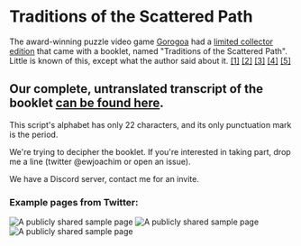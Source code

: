 # Traditions of the Scattered Path

The award-winning puzzle video game [Gorogoa](http://gorogoa.com/) had a
[limited collector
edition](https://www.iam8bit.com/collections/annapurna-interactive/products/gorogoa-nintendo-switch-physical-edition)
that came with a booklet, named "Traditions of the Scattered Path".
Little is known of this, except what the author said about it. [[1]](https://twitter.com/Gorogoa/status/1161343124645400576) [[2]](https://twitter.com/Gorogoa/status/1161373650739589120) [[3]](https://twitter.com/Gorogoa/status/1162458243936817152) [[4]](https://twitter.com/Gorogoa/status/1162461058658779137) [[5]](https://twitter.com/Gorogoa/status/1262810798444802053)

## Our complete, untranslated transcript of the booklet [can be found here](./transcript/joined_text.txt).
This script's alphabet has only 22 characters, and its only punctuation mark is the period.

We're trying to decipher the booklet. If you're interested in taking part, drop me a
line (twitter @ewjoachim or open an issue).

We have a Discord server, contact me for an invite.

### Example pages from Twitter:

![A publicly shared sample page](https://pbs.twimg.com/media/ECHhm_EU0AAy4J0?format=png&name=900x900)
![A publicly shared sample page](https://pbs.twimg.com/media/ECHhm_XUcAActoG?format=png&name=900x900)
![A publicly shared sample page](https://pbs.twimg.com/media/ECHhm_XUcAEFXjb?format=png&name=900x900)
